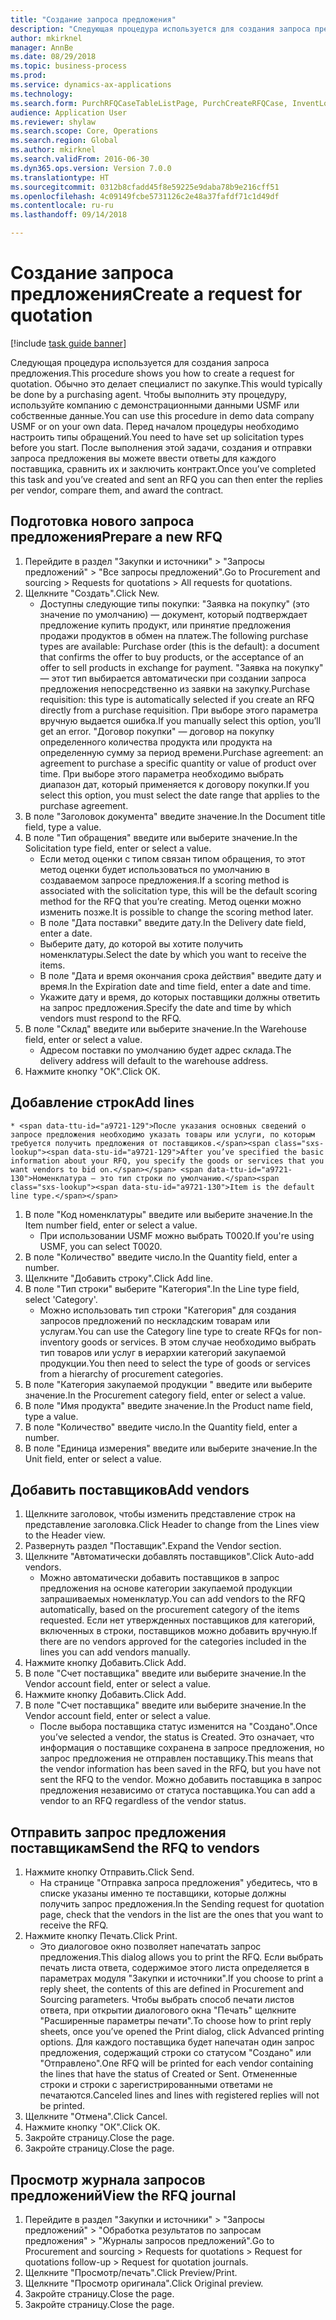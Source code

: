 ```yaml
--- 
title: "Создание запроса предложения"
description: "Следующая процедура используется для создания запроса предложения."
author: mkirknel
manager: AnnBe
ms.date: 08/29/2018
ms.topic: business-process
ms.prod: 
ms.service: dynamics-ax-applications
ms.technology: 
ms.search.form: PurchRFQCaseTableListPage, PurchCreateRFQCase, InventLocationIdLookup, PurchRFQCaseTable, InventItemIdLookupSimple, EcoResCategorySingleLookup, UnitOfMeasureLookup, PurchRFQEditLines, PurchRFQEditLinesPrintOptions, VendRFQJournal, SrsReportViewerForm
audience: Application User
ms.reviewer: shylaw
ms.search.scope: Core, Operations
ms.search.region: Global
ms.author: mkirknel
ms.search.validFrom: 2016-06-30
ms.dyn365.ops.version: Version 7.0.0
ms.translationtype: HT
ms.sourcegitcommit: 0312b8cfadd45f8e59225e9daba78b9e216cff51
ms.openlocfilehash: 4c09149fcbe5731126c2e48a37fafdf71c1d49df
ms.contentlocale: ru-ru
ms.lasthandoff: 09/14/2018

---
```

# <a name="create-a-request-for-quotation"></a><span data-ttu-id="a9721-103">Создание запроса предложения</span><span class="sxs-lookup"><span data-stu-id="a9721-103">Create a request for quotation</span></span>

[!include [task guide banner](../../includes/task-guide-banner.md)]

<span data-ttu-id="a9721-104">Следующая процедура используется для создания запроса предложения.</span><span class="sxs-lookup"><span data-stu-id="a9721-104">This procedure shows you how to create a request for quotation.</span></span> <span data-ttu-id="a9721-105">Обычно это делает специалист по закупке.</span><span class="sxs-lookup"><span data-stu-id="a9721-105">This would typically be done by a purchasing agent.</span></span> <span data-ttu-id="a9721-106">Чтобы выполнить эту процедуру, используйте компанию с демонстрационными данными USMF или собственные данные.</span><span class="sxs-lookup"><span data-stu-id="a9721-106">You can use this procedure in demo data company USMF or on your own data.</span></span> <span data-ttu-id="a9721-107">Перед началом процедуры необходимо настроить типы обращений.</span><span class="sxs-lookup"><span data-stu-id="a9721-107">You need to have set up solicitation types before you start.</span></span> <span data-ttu-id="a9721-108">После выполнения этой задачи, создания и отправки запроса предложения вы можете ввести ответы для каждого поставщика, сравнить их и заключить контракт.</span><span class="sxs-lookup"><span data-stu-id="a9721-108">Once you’ve completed this task and you’ve created and sent an RFQ you can then enter the replies per vendor, compare them, and award the contract.</span></span>


## <a name="prepare-a-new-rfq"></a><span data-ttu-id="a9721-109">Подготовка нового запроса предложения</span><span class="sxs-lookup"><span data-stu-id="a9721-109">Prepare a new RFQ</span></span>
1. <span data-ttu-id="a9721-110">Перейдите в раздел "Закупки и источники" > "Запросы предложений" > "Все запросы предложений".</span><span class="sxs-lookup"><span data-stu-id="a9721-110">Go to Procurement and sourcing > Requests for quotations > All requests for quotations.</span></span>
2. <span data-ttu-id="a9721-111">Щелкните "Создать".</span><span class="sxs-lookup"><span data-stu-id="a9721-111">Click New.</span></span>
    * <span data-ttu-id="a9721-112">Доступны следующие типы покупки: "Заявка на покупку" (это значение по умолчанию) — документ, который подтверждает предложение купить продукт, или принятие предложения продажи продуктов в обмен на платеж.</span><span class="sxs-lookup"><span data-stu-id="a9721-112">The following purchase types are available: Purchase order (this is the default): a document that confirms the offer to buy products, or the acceptance of an offer to sell products in exchange for payment.</span></span> <span data-ttu-id="a9721-113">"Заявка на покупку" — этот тип выбирается автоматически при создании запроса предложения непосредственно из заявки на закупку.</span><span class="sxs-lookup"><span data-stu-id="a9721-113">Purchase requisition: this type is automatically selected if you create an RFQ directly from a purchase requisition.</span></span> <span data-ttu-id="a9721-114">При выборе этого параметра вручную выдается ошибка.</span><span class="sxs-lookup"><span data-stu-id="a9721-114">If you manually select this option, you’ll get an error.</span></span> <span data-ttu-id="a9721-115">"Договор покупки" — договор на покупку определенного количества продукта или продукта на определенную сумму за период времени.</span><span class="sxs-lookup"><span data-stu-id="a9721-115">Purchase agreement: an agreement to purchase a specific quantity or value of product over time.</span></span> <span data-ttu-id="a9721-116">При выборе этого параметра необходимо выбрать диапазон дат, который применяется к договору покупки.</span><span class="sxs-lookup"><span data-stu-id="a9721-116">If you select this option, you must select the date range that applies to the purchase agreement.</span></span>  
3. <span data-ttu-id="a9721-117">В поле "Заголовок документа" введите значение.</span><span class="sxs-lookup"><span data-stu-id="a9721-117">In the Document title field, type a value.</span></span>
4. <span data-ttu-id="a9721-118">В поле "Тип обращения" введите или выберите значение.</span><span class="sxs-lookup"><span data-stu-id="a9721-118">In the Solicitation type field, enter or select a value.</span></span>
    * <span data-ttu-id="a9721-119">Если метод оценки с типом связан типом обращения, то этот метод оценки будет использоваться по умолчанию в создаваемом запросе предложения.</span><span class="sxs-lookup"><span data-stu-id="a9721-119">If a scoring method is associated with the solicitation type, this will be the default scoring method for the RFQ that you’re creating.</span></span> <span data-ttu-id="a9721-120">Метод оценки можно изменить позже.</span><span class="sxs-lookup"><span data-stu-id="a9721-120">It is possible to change the scoring method later.</span></span>  
    * <span data-ttu-id="a9721-121">В поле "Дата поставки" введите дату.</span><span class="sxs-lookup"><span data-stu-id="a9721-121">In the Delivery date field, enter a date.</span></span>  
    * <span data-ttu-id="a9721-122">Выберите дату, до которой вы хотите получить номенклатуры.</span><span class="sxs-lookup"><span data-stu-id="a9721-122">Select the date by which you want to receive the items.</span></span>  
    * <span data-ttu-id="a9721-123">В поле "Дата и время окончания срока действия" введите дату и время.</span><span class="sxs-lookup"><span data-stu-id="a9721-123">In the Expiration date and time field, enter a date and time.</span></span>  
    * <span data-ttu-id="a9721-124">Укажите дату и время, до которых поставщики должны ответить на запрос предложения.</span><span class="sxs-lookup"><span data-stu-id="a9721-124">Specify the date and time by which vendors must respond to the RFQ.</span></span>  
5. <span data-ttu-id="a9721-125">В поле "Склад" введите или выберите значение.</span><span class="sxs-lookup"><span data-stu-id="a9721-125">In the Warehouse field, enter or select a value.</span></span>
    * <span data-ttu-id="a9721-126">Адресом поставки по умолчанию будет адрес склада.</span><span class="sxs-lookup"><span data-stu-id="a9721-126">The delivery address will default to the warehouse address.</span></span>  
6. <span data-ttu-id="a9721-127">Нажмите кнопку "OК".</span><span class="sxs-lookup"><span data-stu-id="a9721-127">Click OK.</span></span>

## <a name="add-lines"></a><span data-ttu-id="a9721-128">Добавление строк</span><span class="sxs-lookup"><span data-stu-id="a9721-128">Add lines</span></span>
    * <span data-ttu-id="a9721-129">После указания основных сведений о запросе предложения необходимо указать товары или услуги, по которым требуется получить предложения от поставщиков.</span><span class="sxs-lookup"><span data-stu-id="a9721-129">After you’ve specified the basic information about your RFQ, you specify the goods or services that you want vendors to bid on.</span></span> <span data-ttu-id="a9721-130">Номенклатура — это тип строки по умолчанию.</span><span class="sxs-lookup"><span data-stu-id="a9721-130">Item is the default line type.</span></span>   
1. <span data-ttu-id="a9721-131">В поле "Код номенклатуры" введите или выберите значение.</span><span class="sxs-lookup"><span data-stu-id="a9721-131">In the Item number field, enter or select a value.</span></span>
    * <span data-ttu-id="a9721-132">При использовании USMF можно выбрать T0020.</span><span class="sxs-lookup"><span data-stu-id="a9721-132">If you're using USMF, you can select T0020.</span></span>  
2. <span data-ttu-id="a9721-133">В поле "Количество" введите число.</span><span class="sxs-lookup"><span data-stu-id="a9721-133">In the Quantity field, enter a number.</span></span>
3. <span data-ttu-id="a9721-134">Щелкните "Добавить строку".</span><span class="sxs-lookup"><span data-stu-id="a9721-134">Click Add line.</span></span>
4. <span data-ttu-id="a9721-135">В поле "Тип строки" выберите "Категория".</span><span class="sxs-lookup"><span data-stu-id="a9721-135">In the Line type field, select 'Category'.</span></span>
    * <span data-ttu-id="a9721-136">Можно использовать тип строки "Категория" для создания запросов предложений по нескладским товарам или услугам.</span><span class="sxs-lookup"><span data-stu-id="a9721-136">You can use the Category line type to create RFQs for non-inventory goods or services.</span></span> <span data-ttu-id="a9721-137">В этом случае необходимо выбрать тип товаров или услуг в иерархии категорий закупаемой продукции.</span><span class="sxs-lookup"><span data-stu-id="a9721-137">You then need to select the type of goods or services from a hierarchy of procurement categories.</span></span>  
5. <span data-ttu-id="a9721-138">В поле "Категория закупаемой продукции " введите или выберите значение.</span><span class="sxs-lookup"><span data-stu-id="a9721-138">In the Procurement category field, enter or select a value.</span></span>
6. <span data-ttu-id="a9721-139">В поле "Имя продукта" введите значение.</span><span class="sxs-lookup"><span data-stu-id="a9721-139">In the Product name field, type a value.</span></span>
7. <span data-ttu-id="a9721-140">В поле "Количество" введите число.</span><span class="sxs-lookup"><span data-stu-id="a9721-140">In the Quantity field, enter a number.</span></span>
8. <span data-ttu-id="a9721-141">В поле "Единица измерения" введите или выберите значение.</span><span class="sxs-lookup"><span data-stu-id="a9721-141">In the Unit field, enter or select a value.</span></span>

## <a name="add-vendors"></a><span data-ttu-id="a9721-142">Добавить поставщиков</span><span class="sxs-lookup"><span data-stu-id="a9721-142">Add vendors</span></span>
1. <span data-ttu-id="a9721-143">Щелкните заголовок, чтобы изменить представление строк на представление заголовка.</span><span class="sxs-lookup"><span data-stu-id="a9721-143">Click Header to change from the Lines view to the Header view.</span></span> 
2. <span data-ttu-id="a9721-144">Развернуть раздел "Поставщик".</span><span class="sxs-lookup"><span data-stu-id="a9721-144">Expand the Vendor section.</span></span>
3. <span data-ttu-id="a9721-145">Щелкните "Автоматически добавлять поставщиков".</span><span class="sxs-lookup"><span data-stu-id="a9721-145">Click Auto-add vendors.</span></span>
    * <span data-ttu-id="a9721-146">Можно автоматически добавить поставщиков в запрос предложения на основе категории закупаемой продукции запрашиваемых номенклатур.</span><span class="sxs-lookup"><span data-stu-id="a9721-146">You can add vendors to the RFQ automatically, based on the procurement category of the items requested.</span></span> <span data-ttu-id="a9721-147">Если нет утвержденных поставщиков для категорий, включенных в строки, поставщиков можно добавить вручную.</span><span class="sxs-lookup"><span data-stu-id="a9721-147">If there are no vendors approved for the categories included in the lines you can add vendors manually.</span></span>  
4. <span data-ttu-id="a9721-148">Нажмите кнопку Добавить.</span><span class="sxs-lookup"><span data-stu-id="a9721-148">Click Add.</span></span>
5. <span data-ttu-id="a9721-149">В поле "Счет поставщика" введите или выберите значение.</span><span class="sxs-lookup"><span data-stu-id="a9721-149">In the Vendor account field, enter or select a value.</span></span>
6. <span data-ttu-id="a9721-150">Нажмите кнопку Добавить.</span><span class="sxs-lookup"><span data-stu-id="a9721-150">Click Add.</span></span>
7. <span data-ttu-id="a9721-151">В поле "Счет поставщика" введите или выберите значение.</span><span class="sxs-lookup"><span data-stu-id="a9721-151">In the Vendor account field, enter or select a value.</span></span>
    * <span data-ttu-id="a9721-152">После выбора поставщика статус изменится на "Создано".</span><span class="sxs-lookup"><span data-stu-id="a9721-152">Once you’ve selected a vendor, the status is Created.</span></span> <span data-ttu-id="a9721-153">Это означает, что информация о поставщике сохранена в запросе предложения, но запрос предложения не отправлен поставщику.</span><span class="sxs-lookup"><span data-stu-id="a9721-153">This means that the vendor information has been saved in the RFQ, but you have not sent the RFQ to the vendor.</span></span> <span data-ttu-id="a9721-154">Можно добавить поставщика в запрос предложения независимо от статуса поставщика.</span><span class="sxs-lookup"><span data-stu-id="a9721-154">You can add a vendor to an RFQ regardless of the vendor status.</span></span>  

## <a name="send-the-rfq-to-vendors"></a><span data-ttu-id="a9721-155">Отправить запрос предложения поставщикам</span><span class="sxs-lookup"><span data-stu-id="a9721-155">Send the RFQ to vendors</span></span>
1. <span data-ttu-id="a9721-156">Нажмите кнопку Отправить.</span><span class="sxs-lookup"><span data-stu-id="a9721-156">Click Send.</span></span>
    * <span data-ttu-id="a9721-157">На странице "Отправка запроса предложения" убедитесь, что в списке указаны именно те поставщики, которые должны получить запрос предложения.</span><span class="sxs-lookup"><span data-stu-id="a9721-157">In the Sending request for quotation page, check that the vendors in the list are the ones that you want to receive the RFQ.</span></span>  
2. <span data-ttu-id="a9721-158">Нажмите кнопку Печать.</span><span class="sxs-lookup"><span data-stu-id="a9721-158">Click Print.</span></span>
    * <span data-ttu-id="a9721-159">Это диалоговое окно позволяет напечатать запрос предложения.</span><span class="sxs-lookup"><span data-stu-id="a9721-159">This dialog allows you to print the RFQ.</span></span> <span data-ttu-id="a9721-160">Если выбрать печать листа ответа, содержимое этого листа определяется в параметрах модуля "Закупки и источники".</span><span class="sxs-lookup"><span data-stu-id="a9721-160">If you choose to print a reply sheet, the contents of this are defined in Procurement and Sourcing parameters.</span></span> <span data-ttu-id="a9721-161">Чтобы выбрать способ печати листов ответа, при открытии диалогового окна "Печать" щелкните "Расширенные параметры печати".</span><span class="sxs-lookup"><span data-stu-id="a9721-161">To choose how to print reply sheets, once you’ve opened the Print dialog, click Advanced printing options.</span></span> <span data-ttu-id="a9721-162">Для каждого поставщика будет напечатан один запрос предложения, содержащий строки со статусом "Создано" или "Отправлено".</span><span class="sxs-lookup"><span data-stu-id="a9721-162">One RFQ will be printed for each vendor containing the lines that have the status of Created or Sent.</span></span> <span data-ttu-id="a9721-163">Отмененные строки и строки с зарегистрированными ответами не печатаются.</span><span class="sxs-lookup"><span data-stu-id="a9721-163">Canceled lines and lines with registered replies will not be printed.</span></span>   
3. <span data-ttu-id="a9721-164">Щелкните "Отмена".</span><span class="sxs-lookup"><span data-stu-id="a9721-164">Click Cancel.</span></span>
4. <span data-ttu-id="a9721-165">Нажмите кнопку "OК".</span><span class="sxs-lookup"><span data-stu-id="a9721-165">Click OK.</span></span>
5. <span data-ttu-id="a9721-166">Закройте страницу.</span><span class="sxs-lookup"><span data-stu-id="a9721-166">Close the page.</span></span>
6. <span data-ttu-id="a9721-167">Закройте страницу.</span><span class="sxs-lookup"><span data-stu-id="a9721-167">Close the page.</span></span>

## <a name="view-the-rfq-journal"></a><span data-ttu-id="a9721-168">Просмотр журнала запросов предложений</span><span class="sxs-lookup"><span data-stu-id="a9721-168">View the RFQ journal</span></span>
1. <span data-ttu-id="a9721-169">Перейдите в раздел "Закупки и источники" > "Запросы предложений" > "Обработка результатов по запросам предложения" > "Журналы запросов предложений".</span><span class="sxs-lookup"><span data-stu-id="a9721-169">Go to Procurement and sourcing > Requests for quotations > Request for quotations follow-up > Request for quotation journals.</span></span>
2. <span data-ttu-id="a9721-170">Щелкните "Просмотр/печать".</span><span class="sxs-lookup"><span data-stu-id="a9721-170">Click Preview/Print.</span></span>
3. <span data-ttu-id="a9721-171">Щелкните "Просмотр оригинала".</span><span class="sxs-lookup"><span data-stu-id="a9721-171">Click Original preview.</span></span>
4. <span data-ttu-id="a9721-172">Закройте страницу.</span><span class="sxs-lookup"><span data-stu-id="a9721-172">Close the page.</span></span>
5. <span data-ttu-id="a9721-173">Закройте страницу.</span><span class="sxs-lookup"><span data-stu-id="a9721-173">Close the page.</span></span>


